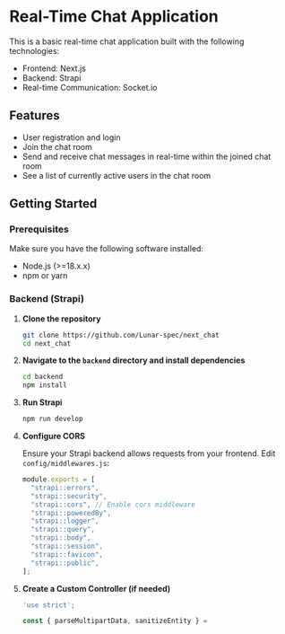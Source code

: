 # Real-Time Chat Application

This is a basic real-time chat application built with the following technologies:

- Frontend: Next.js
- Backend: Strapi
- Real-time Communication: Socket.io

## Features

- User registration and login
- Join the chat room
- Send and receive chat messages in real-time within the joined chat room
- See a list of currently active users in the chat room

## Getting Started

### Prerequisites

Make sure you have the following software installed:

- Node.js (>=18.x.x)
- npm or yarn

### Backend (Strapi)

1. **Clone the repository**

   ```bash
   git clone https://github.com/Lunar-spec/next_chat
   cd next_chat
   ```

2. **Navigate to the `backend` directory and install dependencies**

   ```bash
   cd backend
   npm install
   ```

3. **Run Strapi**

   ```bash
   npm run develop
   ```

4. **Configure CORS**

   Ensure your Strapi backend allows requests from your frontend. Edit `config/middlewares.js`:

   ```javascript
   module.exports = [
     "strapi::errors",
     "strapi::security",
     "strapi::cors", // Enable cors middleware
     "strapi::poweredBy",
     "strapi::logger",
     "strapi::query",
     "strapi::body",
     "strapi::session",
     "strapi::favicon",
     "strapi::public",
   ];
   ```

5. **Create a Custom Controller (if needed)**

   ```javascript
   'use strict';

   const { parseMultipartData, sanitizeEntity } =
   ```
